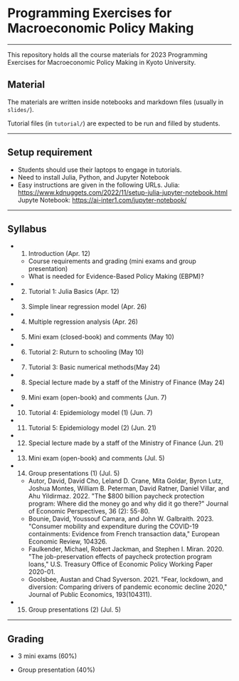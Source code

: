 # Programming Exercises for Macroeconomic Policy Making

---

This repository holds all the course materials for 2023 Programming Exercises for Macroeconomic Policy Making in Kyoto University.

## Material

The materials are written inside notebooks and markdown files (usually in `slides/`).

Tutorial files (in `tutorial/`) are expected to be run and filled by students.

---

## Setup requirement

- Students should use their laptops to engage in tutorials.
- Need to install Julia, Python, and Jupyter Notebook
- Easy instructions are given in the following URLs.
  Julia: https://www.kdnuggets.com/2022/11/setup-julia-jupyter-notebook.html
  Jupyte Notebook: https://ai-inter1.com/jupyter-notebook/
---

## Syllabus

- 1. Introduction (Apr. 12)
    - Course requirements and grading (mini exams and group presentation)
    - What is needed for Evidence-Based Policy Making (EBPM)?
    
- 2. Tutorial 1: Julia Basics (Apr. 12)

- 3. Simple linear regression model (Apr. 26)

- 4. Multiple regression analysis (Apr. 26)

- 5. Mini exam (closed-book) and comments (May 10) 

- 6. Tutorial 2: Ruturn to schooling (May 10)

- 7. Tutorial 3: Basic numerical methods(May 24)
    
- 8. Special lecture made by a staff of the Ministry of Finance (May 24)    

- 9. Mini exam (open-book) and comments (Jun. 7)  

- 10. Tutorial 4: Epidemiology model (1) (Jun. 7)  

- 11. Tutorial 5: Epidemiology model (2) (Jun. 21)  

- 12. Special lecture made by a staff of the Ministry of Finance (Jun. 21)    

- 13. Mini exam (open-book) and comments (Jul. 5)

- 14. Group presentations (1) (Jul. 5)
    - Autor, David, David Cho, Leland D. Crane, Mita Goldar, Byron Lutz, Joshua Montes, William B. Peterman, David Ratner, Daniel Villar, and Ahu Yildirmaz. 2022. "The $800 billion paycheck protection program: Where did the money go and why did it go there?" Journal of Economic Perspectives, 36 (2): 55-80.
    - Bounie, David, Youssouf Camara, and John W. Galbraith. 2023. "Consumer mobility and expenditure during the COVID-19 containments: Evidence from French transaction data," European Economic Review, 104326. 
    - Faulkender, Michael, Robert Jackman, and Stephen I. Miran. 2020. "The job-preservation effects of paycheck protection program loans," U.S. Treasury Office of Economic Policy Working Paper 2020-01.
    - Goolsbee, Austan and Chad Syverson. 2021. "Fear, lockdown, and diversion: Comparing drivers of pandemic economic decline 2020," Journal of Public Economics, 193(104311).

- 15. Group presentations (2) (Jul. 5)

---

## Grading

- 3 mini exams (60%)

- Group presentation (40%)
